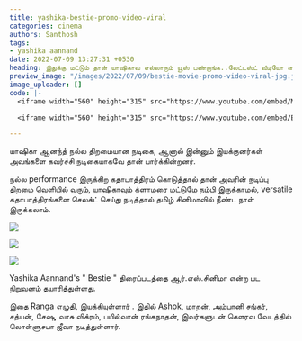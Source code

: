 ```yaml
---
title: yashika-bestie-promo-video-viral
categories: cinema
authors: Santhosh
tags:
- yashika aannand
date: 2022-07-09 13:27:31 +0530
heading: இதுக்கு மட்டும் தான் யாஷிகாவ எல்லாரும் யூஸ் பண்றாங்க..லேட்டஸ்ட் வீடியோ வைரல்.
preview_image: "/images/2022/07/09/bestie-movie-promo-video-viral-jpg.jpeg"
image_uploader: []
code: |-
  <iframe width="560" height="315" src="https://www.youtube.com/embed/MIPRu2WTSLk" title="YouTube video player" frameborder="0" allow="accelerometer; autoplay; clipboard-write; encrypted-media; gyroscope; picture-in-picture" allowfullscreen></iframe>

  <iframe width="560" height="315" src="https://www.youtube.com/embed/E1alTMlrxz8" title="YouTube video player" frameborder="0" allow="accelerometer; autoplay; clipboard-write; encrypted-media; gyroscope; picture-in-picture" allowfullscreen></iframe>

---
```

யாஷிகா ஆனந்த் நல்ல திறமையான நடிகை, ஆனால் இன்னும் இயக்குனர்கள் அவங்களை கவர்ச்சி நடிகையாகவே தான் பார்க்கின்றனர்.

நல்ல performance இருக்கிற கதாபாத்திரம் கொடுத்தால் தான் அவரின் நடிப்பு திறமை வெளியில் வரும், யாஷிகாவும் க்ளாமரை மட்டுமே நம்பி இருக்காமல், versatile கதாபாத்திரங்களை செலக்ட் செய்து நடித்தால் தமிழ் சினிமாவில் நீண்ட நாள் இருக்கலாம்.

![](/images/2022/07/09/yashika-bestie-teaser-3-png.jpeg)

![](/images/2022/07/09/yashika-bestie-teaser-2-png.jpeg)

![](/images/2022/07/09/yashika-bestie-teaser-1-png.jpeg)

Yashika Aannand's " Bestie " திரைப்படத்தை ஆர்.எஸ்.சினிமா என்ற பட நிறுவனம் தயாரித்துள்ளது.

இதை Ranga எழுதி, இயக்கியுள்ளார் . இதில் Ashok, மாறன், அம்பானி சங்கர், சத்யன், சேஷு, வாசு விக்ரம், பயில்வான் ரங்கநாதன், இவர்களுடன் கௌரவ வேடத்தில் லொள்ளுசபா ஜீவா நடித்துள்ளார்.
